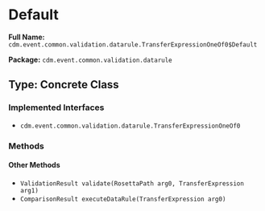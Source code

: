 # Default

**Full Name:** `cdm.event.common.validation.datarule.TransferExpressionOneOf0$Default`

**Package:** `cdm.event.common.validation.datarule`

## Type: Concrete Class

### Implemented Interfaces

- `cdm.event.common.validation.datarule.TransferExpressionOneOf0`

### Methods

#### Other Methods

- `ValidationResult validate(RosettaPath arg0, TransferExpression arg1)`
- `ComparisonResult executeDataRule(TransferExpression arg0)`

